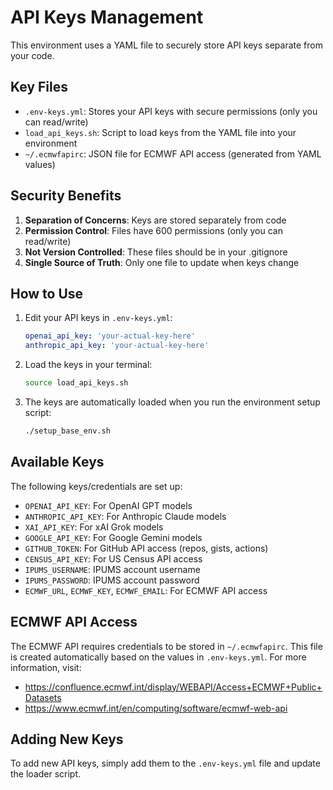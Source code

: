 # API Keys Management

This environment uses a YAML file to securely store API keys separate from your code.

## Key Files

- `.env-keys.yml`: Stores your API keys with secure permissions (only you can read/write)
- `load_api_keys.sh`: Script to load keys from the YAML file into your environment
- `~/.ecmwfapirc`: JSON file for ECMWF API access (generated from YAML values)

## Security Benefits

1. **Separation of Concerns**: Keys are stored separately from code
2. **Permission Control**: Files have 600 permissions (only you can read/write)
3. **Not Version Controlled**: These files should be in your .gitignore
4. **Single Source of Truth**: Only one file to update when keys change

## How to Use

1. Edit your API keys in `.env-keys.yml`:
   ```yaml
   openai_api_key: 'your-actual-key-here'
   anthropic_api_key: 'your-actual-key-here'
   ```

2. Load the keys in your terminal:
   ```bash
   source load_api_keys.sh
   ```

3. The keys are automatically loaded when you run the environment setup script:
   ```bash
   ./setup_base_env.sh
   ```

## Available Keys

The following keys/credentials are set up:

- `OPENAI_API_KEY`: For OpenAI GPT models
- `ANTHROPIC_API_KEY`: For Anthropic Claude models
- `XAI_API_KEY`: For xAI Grok models
- `GOOGLE_API_KEY`: For Google Gemini models
- `GITHUB_TOKEN`: For GitHub API access (repos, gists, actions)
- `CENSUS_API_KEY`: For US Census API access
- `IPUMS_USERNAME`: IPUMS account username
- `IPUMS_PASSWORD`: IPUMS account password
- `ECMWF_URL`, `ECMWF_KEY`, `ECMWF_EMAIL`: For ECMWF API access

## ECMWF API Access

The ECMWF API requires credentials to be stored in `~/.ecmwfapirc`. This file is created automatically based on the values in `.env-keys.yml`. For more information, visit:
- https://confluence.ecmwf.int/display/WEBAPI/Access+ECMWF+Public+Datasets
- https://www.ecmwf.int/en/computing/software/ecmwf-web-api

## Adding New Keys

To add new API keys, simply add them to the `.env-keys.yml` file and update the loader script.
